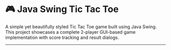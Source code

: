 # 🎮 Java Swing Tic Tac Toe

A simple yet beautifully styled Tic Tac Toe game built using Java Swing. This project showcases a complete 2-player GUI-based game implementation with score tracking and result dialogs.

---
